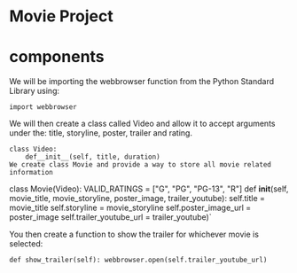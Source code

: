# Movie Project 

# components
We will be importing the webbrowser function from the Python Standard Library using:

`import webbrowser`

We will then create a class called Video and allow it to accept arguments under the: title, storyline, poster, trailer and rating.
```
class Video:
    def__init__(self, title, duration)
We create class Movie and provide a way to store all movie related information  
```
class Movie(Video):
        VALID_RATINGS = ["G", "PG", "PG-13", "R"]
    def __init__(self, movie_title, movie_storyline, poster_image, trailer_youtube):
        self.title = movie_title
        self.storyline = movie_storyline
        self.poster_image_url = poster_image
        self.trailer_youtube_url = trailer_youtube)`

You then create a function to show the trailer for whichever movie is selected:

`def show_trailer(self):
        webbrowser.open(self.trailer_youtube_url)`
